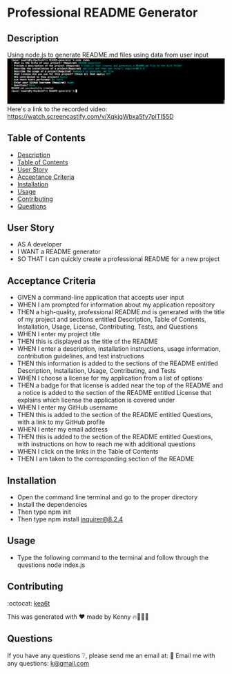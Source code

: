 # Professional README Generator

## Description
Using node.js to generate README.md files using data from user input
![Screen Shot](ScreenShotReadMe.png)
Here's a link to the recorded video: https://watch.screencastify.com/v/XqkjgWbxa5fv7pITI55D

## Table of Contents
  - [Description](#description)
  - [Table of Contents](#table-of-contents)
  - [User Story](#user-story)
  - [Acceptance Criteria](#acceptance-criteria)
  - [Installation](#installation)
  - [Usage](#usage)
  - [Contributing](#contributing)
  - [Questions](#questions)

## User Story
* AS A developer
* I WANT a README generator
* SO THAT I can quickly create a professional README for a new project
## Acceptance Criteria
* GIVEN a command-line application that accepts user input
* WHEN I am prompted for information about my application repository
* THEN a high-quality, professional README.md is generated with the title of my project and sections entitled Description, Table of Contents, Installation, Usage, License, Contributing, Tests, and Questions
* WHEN I enter my project title
* THEN this is displayed as the title of the README
* WHEN I enter a description, installation instructions, usage information, contribution guidelines, and test instructions
* THEN this information is added to the sections of the README entitled Description, Installation, Usage, Contributing, and Tests
* WHEN I choose a license for my application from a list of options
* THEN a badge for that license is added near the top of the README and a notice is added to the section of the README entitled License that explains which license the application is covered under
* WHEN I enter my GitHub username
* THEN this is added to the section of the README entitled Questions, with a link to my GitHub profile
* WHEN I enter my email address
* THEN this is added to the section of the README entitled Questions, with instructions on how to reach me with additional questions
* WHEN I click on the links in the Table of Contents
* THEN I am taken to the corresponding section of the README

## Installation
* Open the command line terminal and go to the proper directory
* Install the dependencies
* Then type npm init
* Then type npm install inquirer@8.2.4

## Usage
* Type the following command to the terminal and follow through the questions
node index.js

## Contributing
:octocat: [kea6t](https://github.com/kea6t)

This was generated with ❤️ made by Kenny 🔥🌌🌳🦝

## Questions
If you have any questions :grey_question:, please send me an email at: :e-mail: Email me with any questions: k@gmail.com

